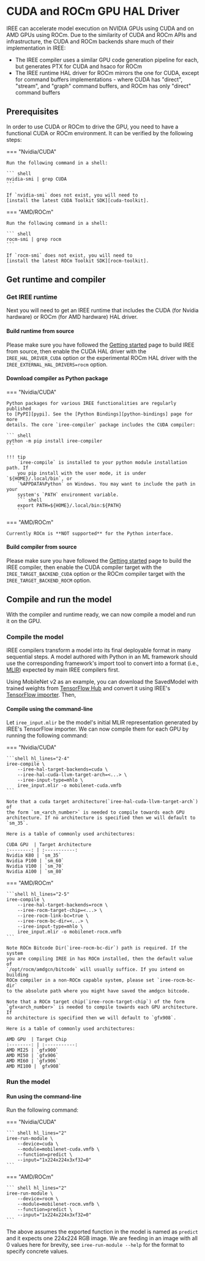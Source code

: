 # CUDA and ROCm GPU HAL Driver

IREE can accelerate model execution on NVIDIA GPUs using CUDA and on AMD GPUs
using ROCm. Due to the similarity of CUDA and ROCm APIs and infrastructure, the
CUDA and ROCm backends share much of their implementation in IREE:

* The IREE compiler uses a similar GPU code generation pipeline for each, but
  generates PTX for CUDA and hsaco for ROCm
* The IREE runtime HAL driver for ROCm mirrors the one for CUDA, except for
  command buffers implementations - where CUDA has "direct", "stream", and
  "graph" command buffers, and ROCm has only "direct" command buffers

## Prerequisites

In order to use CUDA or ROCm to drive the GPU, you need to have a functional
CUDA or ROCm environment. It can be verified by the following steps:

=== "Nvidia/CUDA"

    Run the following command in a shell:

    ``` shell
    nvidia-smi | grep CUDA
    ```

    If `nvidia-smi` does not exist, you will need to
    [install the latest CUDA Toolkit SDK][cuda-toolkit].

=== "AMD/ROCm"

    Run the following command in a shell:

    ``` shell
    rocm-smi | grep rocm
    ```

    If `rocm-smi` does not exist, you will need to
    [install the latest ROCm Toolkit SDK][rocm-toolkit].

## Get runtime and compiler

### Get IREE runtime

Next you will need to get an IREE runtime that includes the CUDA (for Nvidia
hardware) or ROCm (for AMD hardware) HAL driver.

#### Build runtime from source

Please make sure you have followed the [Getting started][get-started] page
to build IREE from source, then enable the CUDA HAL driver with the
`IREE_HAL_DRIVER_CUDA` option or the experimental ROCm HAL driver with the
`IREE_EXTERNAL_HAL_DRIVERS=rocm` option.

#### Download compiler as Python package

=== "Nvidia/CUDA"

    Python packages for various IREE functionalities are regularly published
    to [PyPI][pypi]. See the [Python Bindings][python-bindings] page for more
    details. The core `iree-compiler` package includes the CUDA compiler:

    ``` shell
    python -m pip install iree-compiler
    ```

    !!! tip
        `iree-compile` is installed to your python module installation path. If
        you pip install with the user mode, it is under `${HOME}/.local/bin`, or
        `%APPDATA%Python` on Windows. You may want to include the path in your
        system's `PATH` environment variable.
        ``` shell
        export PATH=${HOME}/.local/bin:${PATH}
        ```

=== "AMD/ROCm"

    Currently ROCm is **NOT supported** for the Python interface.

#### Build compiler from source

Please make sure you have followed the [Getting started][get-started] page
to build the IREE compiler, then enable the CUDA compiler target with the
`IREE_TARGET_BACKEND_CUDA` option or the ROCm compiler target with the
`IREE_TARGET_BACKEND_ROCM` option.

## Compile and run the model

With the compiler and runtime ready, we can now compile a model and run it on
the GPU.

### Compile the model

IREE compilers transform a model into its final deployable format in many
sequential steps. A model authored with Python in an ML framework should use the
corresponding framework's import tool to convert into a format (i.e.,
[MLIR][mlir]) expected by main IREE compilers first.

Using MobileNet v2 as an example, you can download the SavedModel with trained
weights from [TensorFlow Hub][tf-hub-mobilenetv2] and convert it using IREE's
[TensorFlow importer][tf-import]. Then,

#### Compile using the command-line

Let `iree_input.mlir` be the model's initial MLIR representation generated by
IREE's TensorFlow importer. We can now compile them for each GPU by running the
following command:

=== "Nvidia/CUDA"

    ```shell hl_lines="2-4"
    iree-compile \
        --iree-hal-target-backends=cuda \
        --iree-hal-cuda-llvm-target-arch=<...> \
        --iree-input-type=mhlo \
        iree_input.mlir -o mobilenet-cuda.vmfb
    ```

    Note that a cuda target architecture(`iree-hal-cuda-llvm-target-arch`) of
    the form `sm_<arch_number>` is needed to compile towards each GPU
    architecture. If no architecture is specified then we will default to
    `sm_35`.

    Here is a table of commonly used architectures:

    CUDA GPU  | Target Architecture
    :--------: | :-----------:
    Nvidia K80 | `sm_35`
    Nvidia P100 | `sm_60`
    Nvidia V100 | `sm_70`
    Nvidia A100 | `sm_80`

=== "AMD/ROCm"

    ```shell hl_lines="2-5"
    iree-compile \
        --iree-hal-target-backends=rocm \
        --iree-rocm-target-chip=<...> \
        --iree-rocm-link-bc=true \
        --iree-rocm-bc-dir=<...> \
        --iree-input-type=mhlo \
        iree_input.mlir -o mobilenet-rocm.vmfb
    ```

    Note ROCm Bitcode Dir(`iree-rocm-bc-dir`) path is required. If the system
    you are compiling IREE in has ROCm installed, then the default value of
    `/opt/rocm/amdgcn/bitcode` will usually suffice. If you intend on building
    ROCm compiler in a non-ROCm capable system, please set `iree-rocm-bc-dir`
    to the absolute path where you might have saved the amdgcn bitcode.

    Note that a ROCm target chip(`iree-rocm-target-chip`) of the form
    `gfx<arch_number>` is needed to compile towards each GPU architecture. If
    no architecture is specified then we will default to `gfx908`.

    Here is a table of commonly used architectures:

    AMD GPU  | Target Chip
    :--------: | :-----------:
    AMD MI25 | `gfx900`
    AMD MI50 | `gfx906`
    AMD MI60 | `gfx906`
    AMD MI100 | `gfx908`

### Run the model

#### Run using the command-line

Run the following command:

=== "Nvidia/CUDA"

    ``` shell hl_lines="2"
    iree-run-module \
        --device=cuda \
        --module=mobilenet-cuda.vmfb \
        --function=predict \
        --input="1x224x224x3xf32=0"
    ```

=== "AMD/ROCm"

    ``` shell hl_lines="2"
    iree-run-module \
        --device=rocm \
        --module=mobilenet-rocm.vmfb \
        --function=predict \
        --input="1x224x224x3xf32=0"
    ```

The above assumes the exported function in the model is named as `predict` and
it expects one 224x224 RGB image. We are feeding in an image with all 0 values
here for brevity, see `iree-run-module --help` for the format to specify
concrete values.

[get-started]: ../building-from-source/getting-started.md
[mlir]: https://mlir.llvm.org/
[python-bindings]: ../bindings/python.md
[tf-hub-mobilenetv2]: https://tfhub.dev/google/tf2-preview/mobilenet_v2/classification
[tf-import]: ../getting-started/tensorflow.md
[tflite-import]: ../getting-started/tensorflow-lite.md
[cuda-toolkit]: https://developer.nvidia.com/cuda-downloads
[rocm-toolkit]: https://rocmdocs.amd.com/en/latest/Installation_Guide/Installation_new.html
